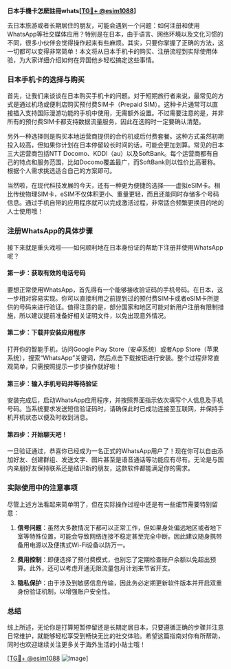 **日本手機卡怎麽註冊whats[[TG💪+ @esim1088](https://t.me/s/esim1088)]**

去日本旅游或者长期居住的朋友，可能会遇到一个问题：如何注册和使用WhatsApp等社交媒体应用？特别是在日本，由于语言、网络环境以及文化习惯的不同，很多小伙伴会觉得操作起来有些麻烦。其实，只要你掌握了正确的方法，这一切都可以变得非常简单！本文将从日本手机卡的购买、注册流程到实际使用体验，为大家详细介绍如何在异国他乡轻松搞定这些事情。

### 日本手机卡的选择与购买

首先，让我们来谈谈在日本购买手机卡的问题。对于短期旅行者来说，最常见的方式是通过机场或便利店购买预付费SIM卡（Prepaid SIM）。这种卡片通常可以直接插入支持国际漫游功能的手机中使用，无需额外设置。不过需要注意的是，并非所有的预付费SIM卡都支持数据流量服务，因此在选购时一定要确认清楚。

另外一种选择则是购买本地运营商提供的合约机或后付费套餐。这种方式虽然初期投入较高，但如果你计划在日本停留较长时间的话，可能会更加划算。常见的日本三大运营商包括NTT Docomo、KDDI（au）以及SoftBank。每个运营商都有自己的特点和服务范围，比如Docomo覆盖最广，而SoftBank则以性价比高著称。根据个人需求挑选适合自己的方案即可。

当然啦，在现代科技发展的今天，还有一种更为便捷的选择——虚拟eSIM卡。相比传统物理SIM卡，eSIM不仅体积更小、重量更轻，而且还能同时存储多个号码信息。通过手机自带的应用程序就可以完成激活过程，非常适合频繁更换目的地的人士使用哦！

### 注册WhatsApp的具体步骤

接下来就是重头戏啦——如何顺利地在日本身份证的帮助下注册并使用WhatsApp呢？

#### 第一步：获取有效的电话号码

要想正常使用WhatsApp，首先得有一个能够接收验证码的手机号码。在日本，这一步相对容易实现。你可以直接利用之前提到过的预付费SIM卡或者eSIM卡所提供的号码来进行验证。值得注意的是，部分国家和地区可能对新用户注册有限制措施，所以建议提前准备好相关证明文件，以免出现意外情况。

#### 第二步：下载并安装应用程序

打开你的智能手机，访问Google Play Store（安卓系统）或者App Store（苹果系统），搜索“WhatsApp”关键词，然后点击下载按钮进行安装。整个过程非常直观简单，只需按照提示一步步操作就好啦！

#### 第三步：输入手机号码并等待验证

安装完成后，启动WhatsApp应用程序，并按照界面指示依次填写个人信息及手机号码。当系统要求发送短信验证码时，请确保此时已成功连接至互联网，并保持手机开机状态以便及时收到消息。

#### 第四步：开始聊天吧！

一旦验证通过，恭喜你已经成为一名正式的WhatsApp用户了！现在你可以自由添加好友、创建群组、发送文字、图片甚至是语音通话等功能应有尽有。无论是与国内亲朋好友保持联系还是结识新的朋友，这款软件都能满足你的需求。

### 实际使用中的注意事项

尽管上述方法看起来简单明了，但在实际操作过程中还是有一些细节需要特别留意：

1. **信号问题**：虽然大多数情况下都可以正常工作，但如果身处偏远地区或者地下室等特殊位置，可能会导致网络连接不稳定甚至完全中断。因此建议随身携带备用电源以及便携式Wi-Fi设备以防万一。
   
2. **费用控制**：即便选择了预付费模式，也别忘了定期检查账户余额以免超出预算。此外，还可以考虑开通无限流量包月计划来节省开支。

3. **隐私保护**：由于涉及到敏感信息传输，因此务必定期更新软件版本并开启双重身份验证机制，以增强账户安全性。

### 总结

综上所述，无论你是打算短暂停留还是长期定居日本，只要遵循正确的步骤并注意日常维护，就能够轻松享受到畅快无比的社交体验。希望这篇指南对你有所帮助，同时也欢迎继续关注更多关于海外生活的小贴士哦！

[[TG💪+ @esim1088](https://t.me/s/esim1088) ![Image](https://i.postimg.cc/4NQfJmqS/Snipaste-2025-05-13-00-14-12.png)]